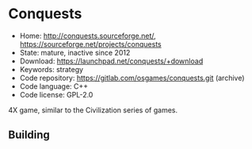 # Conquests

- Home: http://conquests.sourceforge.net/, https://sourceforge.net/projects/conquests
- State: mature, inactive since 2012
- Download: https://launchpad.net/conquests/+download
- Keywords: strategy
- Code repository: https://gitlab.com/osgames/conquests.git (archive)
- Code language: C++
- Code license: GPL-2.0

4X game, similar to the Civilization series of games.

## Building
